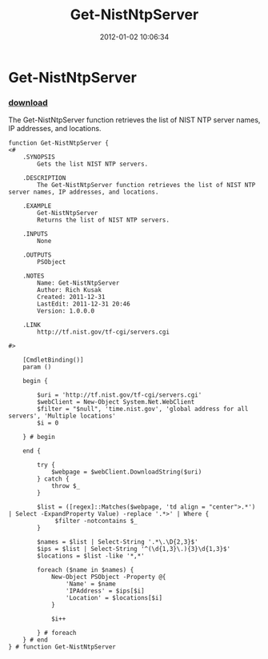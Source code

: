 ﻿---
pid:            3138
poster:         Rich Kusak
title:          Get-NistNtpServer
date:           2012-01-02 10:06:34
format:         posh
parent:         0
parent:         0

---

# Get-NistNtpServer

### [download](3138.ps1)

The Get-NistNtpServer function retrieves the list of NIST NTP server names, IP addresses, and locations.


```posh
function Get-NistNtpServer {
<#
	.SYNOPSIS
		Gets the list NIST NTP servers.

	.DESCRIPTION
		The Get-NistNtpServer function retrieves the list of NIST NTP server names, IP addresses, and locations.

	.EXAMPLE
		Get-NistNtpServer
		Returns the list of NIST NTP servers.

	.INPUTS
		None

	.OUTPUTS
		PSObject

	.NOTES
		Name: Get-NistNtpServer
		Author: Rich Kusak
		Created: 2011-12-31
		LastEdit: 2011-12-31 20:46
		Version: 1.0.0.0

	.LINK
		http://tf.nist.gov/tf-cgi/servers.cgi

#>

	[CmdletBinding()]
	param ()
	
	begin {
	
		$uri = 'http://tf.nist.gov/tf-cgi/servers.cgi'
		$webClient = New-Object System.Net.WebClient
		$filter = "$null", 'time.nist.gov', 'global address for all servers', 'Multiple locations'
		$i = 0

	} # begin
	
	end {
	
		try {
			$webpage = $webClient.DownloadString($uri)
		} catch {
			throw $_
		}
		
		$list = ([regex]::Matches($webpage, 'td align = "center">.*') | Select -ExpandProperty Value) -replace '.*>' | Where {
			 $filter -notcontains $_
		}
		
		$names = $list | Select-String '.*\.\D{2,3}$'
		$ips = $list | Select-String '^(\d{1,3}\.){3}\d{1,3}$'
		$locations = $list -like '*,*'
		
		foreach ($name in $names) {
			New-Object PSObject -Property @{
				'Name' = $name
				'IPAddress' = $ips[$i]
				'Location' = $locations[$i]
			}

			$i++
			
		} # foreach
	} # end
} # function Get-NistNtpServer

```
